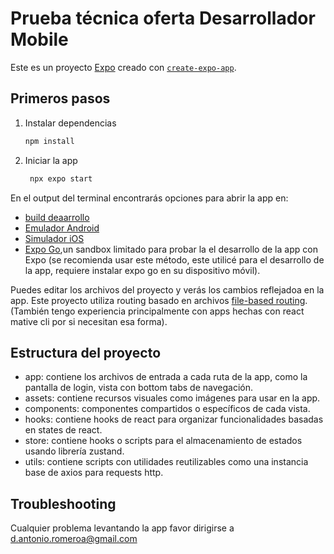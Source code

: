 # Prueba técnica oferta Desarrollador Mobile

Este es un proyecto [Expo](https://expo.dev) creado con [`create-expo-app`](https://www.npmjs.com/package/create-expo-app).

## Primeros pasos

1. Instalar dependencias

   ```bash
   npm install
   ```

2. Iniciar la app

   ```bash
    npx expo start
   ```

En el output del terminal encontrarás opciones para abrir la app en:

- [build deaarrollo](https://docs.expo.dev/develop/development-builds/introduction/)
- [Emulador Android](https://docs.expo.dev/workflow/android-studio-emulator/)
- [Simulador iOS](https://docs.expo.dev/workflow/ios-simulator/)
- [Expo Go](https://expo.dev/go),un sandbox limitado para probar la el desarrollo de la app con Expo (se recomienda usar este método, este utilicé para el desarrollo de la app, requiere instalar expo go en su dispositivo móvil).

Puedes editar los archivos del proyecto y verás los cambios reflejadoa en la app. Este proyecto utiliza routing basado en archivos [file-based routing](https://docs.expo.dev/router/introduction). (También tengo experiencia principalmente con apps hechas con react mative cli por si necesitan esa forma).

## Estructura del proyecto

- app: contiene los archivos de entrada a cada ruta de la app, como la pantalla de login, vista con bottom tabs de navegación.
- assets: contiene recursos visuales como imágenes para usar en la app.
- components: componentes compartidos o específicos de cada vista.
- hooks: contiene hooks de react para organizar funcionalidades basadas en states de react.
- store: contiene hooks o scripts para el almacenamiento de estados usando librería zustand.
- utils: contiene scripts con utilidades reutilizables como una instancia base de axios para requests http.


## Troubleshooting

Cualquier problema levantando la app favor dirigirse a d.antonio.romeroa@gmail.com